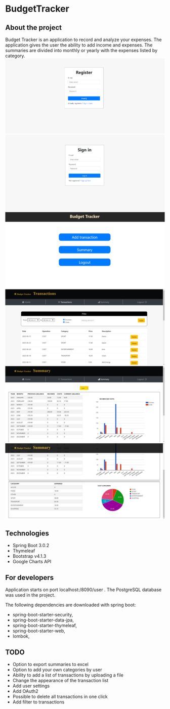 # BudgetTracker

## About the project

Budget Tracker is an application to record and analyze your expenses. The application gives the user the ability to add
income and expenses. The summaries are divided into monthly or yearly with the expenses listed by category.
![Register](img/register.png)
![Login](img/login.png)
![Menu](img/menu.png)
![Transactions](img/transactions.png)
![Summary](img/summary1.png)
![Summary](img/summary2.png)

## Technologies

* Spring Boot 3.0.2
* Thymeleaf
* Bootstrap v4.1.3
* Google Charts API

## For developers
Application starts on port localhost:/8090/user .
The PostgreSQL database was used in the project.

The following dependencies are downloaded with spring boot: 
* spring-boot-starter-security, 
* spring-boot-starter-data-jpa,
* spring-boot-starter-thymeleaf, 
* spring-boot-starter-web, 
* lombok,

## TODO
* Option to export summaries to excel
* Option to add your own categories by user
* Ability to add a list of transactions by uploading a file
* Change the appearance of the transaction list
* Add user settings
* Add OAuth2
* Possible to delete all transactions in one click
* Add filter to transactions